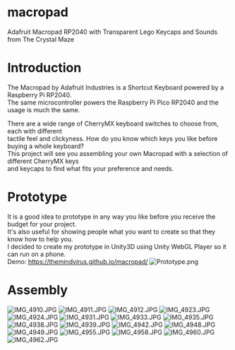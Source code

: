 # macropad

Adafruit Macropad RP2040 with Transparent Lego Keycaps and Sounds from The Crystal Maze

# Introduction
The Macropad by Adafruit Industries is a Shortcut Keyboard powered by a Raspberry Pi RP2040. \
The same microcontroller powers the Raspberry Pi Pico RP2040 and the usage is much the same.

There are a wide range of CherryMX keyboard switches to choose from, each with different \
tactile feel and clickyness. How do you know which keys you like before buying a whole keyboard? \
This project will see you assembling your own Macropad with a selection of different CherryMX keys \
and keycaps to find what fits your preference and needs.

# Prototype
It is a good idea to prototype in any way you like before you receive the budget for your project. \
It's also useful for showing people what you want to create so that they know how to help you. \
I decided to create my prototype in Unity3D using Unity WebGL Player so it can run on a phone. \
Demo: https://themindvirus.github.io/macropad/
![Prototype.png](https://github.com/TheMindVirus/macropad/blob/main/Visual%20Assets/Prototype.png)

# Assembly

![IMG_4910.JPG](https://github.com/TheMindVirus/macropad/blob/main/Visual%20Assets/IMG_4910.JPG)
![IMG_4911.JPG](https://github.com/TheMindVirus/macropad/blob/main/Visual%20Assets/IMG_4911.JPG)
![IMG_4912.JPG](https://github.com/TheMindVirus/macropad/blob/main/Visual%20Assets/IMG_4912.JPG)
![IMG_4923.JPG](https://github.com/TheMindVirus/macropad/blob/main/Visual%20Assets/IMG_4923.JPG)
![IMG_4924.JPG](https://github.com/TheMindVirus/macropad/blob/main/Visual%20Assets/IMG_4924.JPG)
![IMG_4931.JPG](https://github.com/TheMindVirus/macropad/blob/main/Visual%20Assets/IMG_4931.JPG)
![IMG_4933.JPG](https://github.com/TheMindVirus/macropad/blob/main/Visual%20Assets/IMG_4933.JPG)
![IMG_4935.JPG](https://github.com/TheMindVirus/macropad/blob/main/Visual%20Assets/IMG_4935.JPG)
![IMG_4938.JPG](https://github.com/TheMindVirus/macropad/blob/main/Visual%20Assets/IMG_4938.JPG)
![IMG_4939.JPG](https://github.com/TheMindVirus/macropad/blob/main/Visual%20Assets/IMG_4939.JPG)
![IMG_4942.JPG](https://github.com/TheMindVirus/macropad/blob/main/Visual%20Assets/IMG_4942.JPG)
![IMG_4948.JPG](https://github.com/TheMindVirus/macropad/blob/main/Visual%20Assets/IMG_4948.JPG)
![IMG_4949.JPG](https://github.com/TheMindVirus/macropad/blob/main/Visual%20Assets/IMG_4949.JPG)
![IMG_4955.JPG](https://github.com/TheMindVirus/macropad/blob/main/Visual%20Assets/IMG_4955.JPG)
![IMG_4958.JPG](https://github.com/TheMindVirus/macropad/blob/main/Visual%20Assets/IMG_4958.JPG)
![IMG_4960.JPG](https://github.com/TheMindVirus/macropad/blob/main/Visual%20Assets/IMG_4960.JPG)
![IMG_4962.JPG](https://github.com/TheMindVirus/macropad/blob/main/Visual%20Assets/IMG_4962.JPG)
